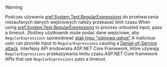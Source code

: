 > [!WARNING]
> <span data-ttu-id="e747d-101">Podczas używania <xref:System.Text.RegularExpressions> do przetwarzania niezaufanych danych wejściowych należy przekazać limit czasu.</span><span class="sxs-lookup"><span data-stu-id="e747d-101">When using <xref:System.Text.RegularExpressions> to process untrusted input, pass a timeout.</span></span> <span data-ttu-id="e747d-102">Złośliwy użytkownik może podać dane wejściowe, aby `RegularExpressions` spowodować [atak typu "odmowa usługi"](https://www.us-cert.gov/ncas/tips/ST04-015).</span><span class="sxs-lookup"><span data-stu-id="e747d-102">A malicious user can provide input to `RegularExpressions` causing a [Denial-of-Service attack](https://www.us-cert.gov/ncas/tips/ST04-015).</span></span> <span data-ttu-id="e747d-103">Interfejsy API środowiska ASP.NET Core Framework, które używają `RegularExpressions` przekazywania limitu czasu.</span><span class="sxs-lookup"><span data-stu-id="e747d-103">ASP.NET Core framework APIs that use `RegularExpressions` pass a timeout.</span></span>